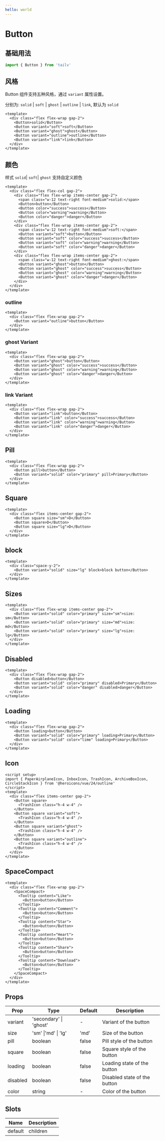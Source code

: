 ```yaml
---
hello: world
---
```


<script>
  import ButtonBooth from './booth/button.vue'
</script>

# Button

## 基础用法

<ButtonBooth/>

```ts
import { Button } from 'tailv'
```

## 风格

Button 组件支持五种风格，通过 `variant` 属性设置。

分别为: `solid` | `soft` | `ghost` | `outline` | `link`, 默认为 `solid`

```vue demo title=默认样式
<template>
  <div class="flex flex-wrap gap-2">
    <Button>solid</Button>
    <Button variant="soft">soft</Button>
    <Button variant="ghost">ghost</Button>
    <Button variant="outline">outline</Button>
    <Button variant="link">link</Button>
  </div>
</template>
```

## 颜色

样式 `solid`| `soft`| `ghost` 支持自定义颜色

```vue demo title=默认样式
<template>
  <div class="flex flex-col gap-2">
    <div class="flex flex-wrap items-center gap-2">
      <span class="w-12 text-right font-medium">solid:</span>
      <Button>button</Button>
      <Button color="success">success</Button>
      <Button color="warning">warning</Button>
      <Button color="danger">danger</Button>
    </div>
    <div class="flex flex-wrap items-center gap-2">
      <span class="w-12 text-right font-medium">soft:</span>
      <Button variant="soft">button</Button>
      <Button variant="soft" color="success">success</Button>
      <Button variant="soft" color="warning">warning</Button>
      <Button variant="soft" color="danger">danger</Button>
    </div>
    <div class="flex flex-wrap items-center gap-2">
      <span class="w-12 text-right font-medium">ghost:</span>
      <Button variant="ghost">button</Button>
      <Button variant="ghost" color="success">success</Button>
      <Button variant="ghost" color="warning">warning</Button>
      <Button variant="ghost" color="danger">danger</Button>
    </div>
  </div>
</template>
```

### outline

```vue demo title=默认样式
<template>
  <div class="flex flex-wrap gap-2">
    <Button variant="outline">button</Button>
  </div>
</template>
```

### ghost Variant

```vue demo
<template>
  <div class="flex flex-wrap gap-2">
    <Button variant="ghost">button</Button>
    <Button variant="ghost" color="success">success</Button>
    <Button variant="ghost" color="warning">warning</Button>
    <Button variant="ghost" color="danger">danger</Button>
  </div>
</template>
```

### link Variant

```vue demo
<template>
  <div class="flex flex-wrap gap-2">
    <Button variant="link">button</Button>
    <Button variant="link" color="success">success</Button>
    <Button variant="link" color="warning">warning</Button>
    <Button variant="link" color="danger">danger</Button>
  </div>
</template>
```

## Pill

```vue demo
<template>
  <div class="flex flex-wrap gap-2">
    <Button pill>button</Button>
    <Button variant="solid" color="primary" pill>Primary</Button>
  </div>
</template>
```

## Square

```vue demo
<template>
  <div class="flex items-center gap-2">
    <Button square size="sm">D</Button>
    <Button square>D</Button>
    <Button square size="lg">D</Button>
  </div>
</template>
```

## block

```vue demo
<template>
  <div class="space-y-2">
    <Button variant="solid" size="lg" block>block button</Button>
  </div>
</template>
```

## Sizes

```vue demo
<template>
  <div class="flex flex-wrap items-center gap-2">
    <Button variant="solid" color="primary" size="sm">size: sm</Button>
    <Button variant="solid" color="primary" size="md">size: md</Button>
    <Button variant="solid" color="primary" size="lg">size: lg</Button>
  </div>
</template>
```

## Disabled

```vue demo
<template>
  <div class="flex flex-wrap gap-2">
    <Button disabled>button</Button>
    <Button variant="solid" color="primary" disabled>Primary</Button>
    <Button variant="solid" color="danger" disabled>danger</Button>
  </div>
</template>
```

## Loading

```vue demo
<template>
  <div class="flex flex-wrap gap-2">
    <Button loading>button</Button>
    <Button variant="solid" color="primary" loading>Primary</Button>
    <Button variant="solid" color="lime" loading>Primary</Button>
  </div>
</template>
```

## Icon

```vue demo
<script setup>
import { PaperAirplaneIcon, InboxIcon, TrashIcon, ArchiveBoxIcon, CircleStackIcon } from '@heroicons/vue/24/outline'
</script>
<template>
  <div class="flex items-center gap-2">
    <Button square>
      <TrashIcon class="h-4 w-4" />
    </Button>
    <Button square variant="soft">
      <TrashIcon class="h-4 w-4" />
    </Button>
    <Button square variant="ghost">
      <TrashIcon class="h-4 w-4" />
    </Button>
    <Button square variant="outline">
      <TrashIcon class="h-4 w-4" />
    </Button>
  </div>
</template>
```

## SpaceCompact

```vue demo
<template>
  <div class="flex flex-wrap gap-2">
    <SpaceCompact>
      <Tooltip content="Like">
        <Button>button</Button>
      </Tooltip>
      <Tooltip content="Comment">
        <Button>button</Button>
      </Tooltip>
      <Tooltip content="Star">
        <Button>button</Button>
      </Tooltip>
      <Tooltip content="Heart">
        <Button>button</Button>
      </Tooltip>
      <Tooltip content="Share">
        <Button>button</Button>
      </Tooltip>
      <Tooltip content="Download">
        <Button>button</Button>
      </Tooltip>
    </SpaceCompact>
  </div>
</template>
```

## Props

| Prop     | Type                   | Default | Description                  |
| -------- | ---------------------- | ------- | ---------------------------- |
| variant  | 'secondary' \| 'ghost' | -       | Variant of the button        |
| size     | 'sm' \|'md' \| 'lg'    | 'md'    | Size of the button           |
| pill     | boolean                | false   | Pill style of the button     |
| square   | boolean                | false   | Square style of the button   |
| loading  | boolean                | false   | Loading state of the button  |
| disabled | boolean                | false   | Disabled state of the button |
| color    | string                 | -       | Color of the button          |

## Slots

| Name    | Description |
| ------- | ----------- |
| default | children    |
